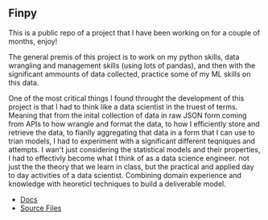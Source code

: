 ## Finpy
This is a public repo of a project that I have been working on for a couple of months, enjoy!

The general premis of this project is to work on my python skills, data wrangling and management skills (using lots of pandas), and then with the significant ammounts of data collected, practice some of my ML skills on this data.

One of the most critical things I found throught the development of this project is that I had to think like a data scientist in the truest of terms. Meaning that from the inital collection of data in raw JSON form coming from APIs to how wrangle and format the data, to how I efficiently store and retrieve the data, to fianlly aggregating that data in a form that I can use to trian models, I had to experiment with a significant different teqniques and attempts. I wan't just considering the statistical models and their properties, I had to effectivly become what I think of as a data science engineer. not just the the theory that we learn in class, but the practical and applied day to day activities of a data scientist. Combining domain experience and knowledge with heoreticl techniques to build  a deliverable model.


- [Docs](/docs/landing_page.md)
- [Source Files](/src/)